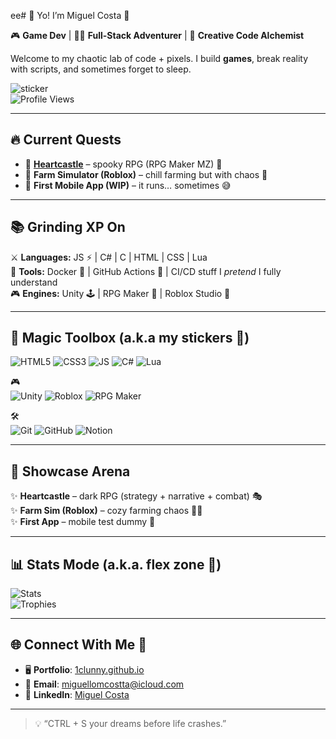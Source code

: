 ee# 👾 Yo! I’m Miguel Costa 🚀

🎮 **Game Dev** | 🧑‍💻 **Full-Stack Adventurer** | 🌱 **Creative Code Alchemist**

Welcome to my chaotic lab of code + pixels. I build **games**, break reality with scripts, and sometimes forget to sleep.  

![sticker](https://media.giphy.com/media/26ufnwz3wDUli7GU0/giphy.gif)  
![Profile Views](https://komarev.com/ghpvc/?username=clunnyc&style=for-the-badge&color=ff69b4)

---

## 🔥 Current Quests

- 🏰 **[Heartcastle](https://heartcastle.netlify.app/)** – spooky RPG (RPG Maker MZ) 👻  
- 🌾 **Farm Simulator (Roblox)** – chill farming but with chaos 🌽  
- 📱 **First Mobile App (WIP)** – it runs… sometimes 😅  

---

## 📚 Grinding XP On

⚔️ **Languages:** JS ⚡ | C# | C | HTML | CSS | Lua  
🔧 **Tools:** Docker 🐳 | GitHub Actions 🤖 | CI/CD stuff I *pretend* I fully understand  
🎮 **Engines:** Unity 🕹️ | RPG Maker 🎲 | Roblox Studio 🧩  

---

## 🧰 Magic Toolbox (a.k.a my stickers 🎨)

![HTML5](https://img.shields.io/badge/HTML5-orange?style=for-the-badge&logo=html5&logoColor=white)
![CSS3](https://img.shields.io/badge/CSS3-blue?style=for-the-badge&logo=css3&logoColor=white)
![JS](https://img.shields.io/badge/JS-yellow?style=for-the-badge&logo=javascript&logoColor=black)
![C#](https://img.shields.io/badge/C%23-purple?style=for-the-badge&logo=c-sharp)
![Lua](https://img.shields.io/badge/Lua-indigo?style=for-the-badge&logo=lua)

🎮  
![Unity](https://img.shields.io/badge/Unity-black?style=for-the-badge&logo=unity)
![Roblox](https://img.shields.io/badge/Roblox-white?style=for-the-badge&logo=roblox)
![RPG Maker](https://img.shields.io/badge/RPG%20Maker-magenta?style=for-the-badge)

🛠️  
![Git](https://img.shields.io/badge/Git-red?style=for-the-badge&logo=git)
![GitHub](https://img.shields.io/badge/GitHub-333?style=for-the-badge&logo=github)
![Notion](https://img.shields.io/badge/Notion-black?style=for-the-badge&logo=notion)

---

## 🌟 Showcase Arena

✨ **Heartcastle** – dark RPG (strategy + narrative + combat) 🎭  
✨ **Farm Sim (Roblox)** – cozy farming chaos 🌾🐔  
✨ **First App** – mobile test dummy 📱  

---

## 📊 Stats Mode (a.k.a. flex zone 💪)

![Stats](https://github-readme-stats.vercel.app/api?username=1clunny&show_icons=true&theme=tokyonight&hide_title=true)  
![Trophies](https://github-profile-trophy.vercel.app/?username=1clunny&theme=tokyonight&no-frame=true&row=2&column=3)  

---

## 🌐 Connect With Me 💌

- 🖥️ **Portfolio**: [1clunny.github.io](https://1clunny.github.io)  
- 📧 **Email**: [miguellomcostta@icloud.com](mailto:miguellomcostta@icloud.com)  
- 💼 **LinkedIn**: [Miguel Costa](https://www.linkedin.com/in/miguel-costa-6401b5341/)  

---

> 💡 “CTRL + S your dreams before life crashes.”  
